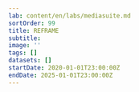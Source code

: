 ```yaml
---
lab: content/en/labs/mediasuite.md
sortOrder: 99
title: REFRAME
subtitle:
image: ''
tags: []
datasets: []
startDate: 2020-01-01T23:00:00Z
endDate: 2025-01-01T23:00:00Z
---
```


